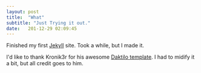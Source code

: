```yaml
---
layout: post
title:  "What"
subtitle: "Just Trying it out."
date:   201-12-29 02:09:45
---
```


Finished my first [Jekyll](https://jekyllrb.com/) site. Took a while, but I made it.

I'd like to thank Kronik3r for his awesome [Daktilo template](https://github.com/kronik3r/daktilo). I had to midify it a bit, but all credit goes to him.


